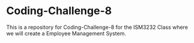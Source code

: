 # Coding-Challenge-8
This is a repository for Coding-Challenge-8 for the ISM3232 Class where we will create a Employee Management System.
